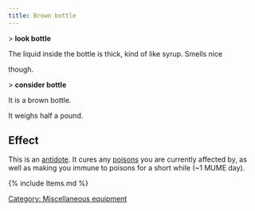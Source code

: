 ```yaml
---
title: Brown bottle
---
```


\> **look bottle**

The liquid inside the bottle is thick, kind of like syrup. Smells nice

though.

\> **consider bottle**

It is a brown bottle.

It weighs half a pound.

## Effect

This is an [antidote](antidote "wikilink"). It cures any
[poisons](poison "wikilink") you are currently affected by, as well as
making you immune to poisons for a short while (~1 MUME day).

{% include Items.md %}

[Category: Miscellaneous
equipment](Category:_Miscellaneous_equipment "wikilink")